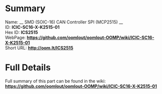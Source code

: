 
Summary
=================
  
Name: __ SMD (SOIC-16) CAN Controller SPI (MCP2515) __    
ID: __ICIC-SC16-X-K2515-01__   
Hex ID: __ICS2515__   
WebPage: __https://github.com/oomlout/oomlout-OOMP/wiki/ICIC-SC16-X-K2515-01__   
Short URL: __http://oom.lt/ICS2515__   

Full Details
==========================
Full summary of this part can be found in the wiki:   
__https://github.com/oomlout/oomlout-OOMP/wiki/ICIC-SC16-X-K2515-01__    

